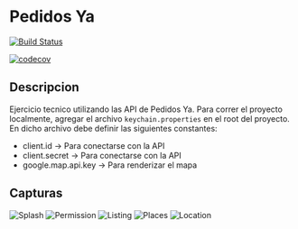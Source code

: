 # Pedidos Ya
[![Build Status](https://travis-ci.org/matiasdelbel/technical-interview-pedidosya.svg?branch=master)](https://travis-ci.org/matiasdelbel/technical-interview-pedidosya)

[![codecov](https://codecov.io/gh/matiasdelbel/technical-interview-pedidosya/branch/master/graph/badge.svg)](https://codecov.io/gh/matiasdelbel/technical-interview-pedidosya)

## Descripcion
Ejercicio tecnico utilizando las API de Pedidos Ya. 
Para correr el proyecto localmente, agregar el archivo `keychain.properties` en el root del proyecto. En dicho archivo debe definir las siguientes constantes:
- client.id -> Para conectarse con la API
- client.secret -> Para conectarse con la API
- google.map.api.key -> Para renderizar el mapa

## Capturas
![Splash](captures/capture_splash.png)
![Permission](captures/capture_permission.png)
![Listing](captures/capture_listing.png)
![Places](captures/capture_places.png)
![Location](captures/capture_location.png)
